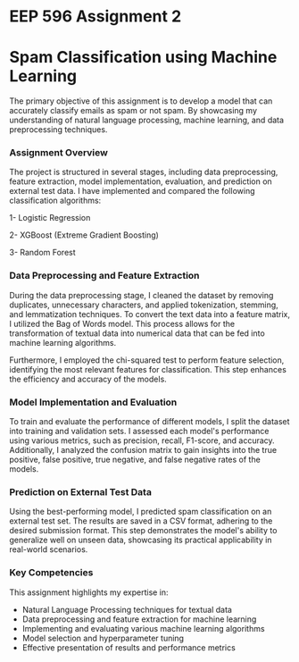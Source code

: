 # EEP 596 Assignment 2
# Spam Classification using Machine Learning
The primary objective of this assignment is to develop a model that can accurately classify emails as spam or not spam. By showcasing my understanding of natural language processing, machine learning, and data preprocessing techniques.

### Assignment Overview
The project is structured in several stages, including data preprocessing, feature extraction, model implementation, evaluation, and prediction on external test data. I have implemented and compared the following classification algorithms:

1- Logistic Regression

2- XGBoost (Extreme Gradient Boosting)

3- Random Forest

### Data Preprocessing and Feature Extraction
During the data preprocessing stage, I cleaned the dataset by removing duplicates, unnecessary characters, and applied tokenization, stemming, and lemmatization techniques. To convert the text data into a feature matrix, I utilized the Bag of Words model. This process allows for the transformation of textual data into numerical data that can be fed into machine learning algorithms.

Furthermore, I employed the chi-squared test to perform feature selection, identifying the most relevant features for classification. This step enhances the efficiency and accuracy of the models.

### Model Implementation and Evaluation
To train and evaluate the performance of different models, I split the dataset into training and validation sets. I assessed each model's performance using various metrics, such as precision, recall, F1-score, and accuracy. Additionally, I analyzed the confusion matrix to gain insights into the true positive, false positive, true negative, and false negative rates of the models.

### Prediction on External Test Data
Using the best-performing model, I predicted spam classification on an external test set. The results are saved in a CSV format, adhering to the desired submission format. This step demonstrates the model's ability to generalize well on unseen data, showcasing its practical applicability in real-world scenarios.

### Key Competencies
This assignment highlights my expertise in:

* Natural Language Processing techniques for textual data
* Data preprocessing and feature extraction for machine learning
* Implementing and evaluating various machine learning algorithms
* Model selection and hyperparameter tuning
* Effective presentation of results and performance metrics
